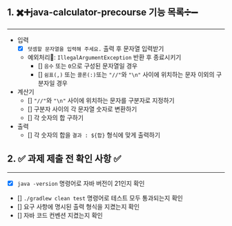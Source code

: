 ## 1. ✖️➕java-calculator-precourse 기능 목록➗➖
---

- 입력
    - [x] `덧셈할 문자열을 입력해 주세요.` 출력 후 문자열 입력받기
    - 예외처리🚨: `IllegalArgumentException` 반환 후 종료시키기
        - [] `음수` 또는 `0`으로 구성된 문자열일 경우
        - [] `쉼표(,)` 또는 `콜론(:)`또는 `"//"`와 `"\n"` 사이에 위치하는 문자 이외의 구분자일 경우
- 계산기
    - [] `"//"`와 `"\n"` 사이에 위치하는 문자를 구분자로 지정하기
    - [] 구분자 사이의 각 문자열 숫자로 변환하기
    - [] 각 숫자의 합 구하기
- 출력
    - [] 각 숫자의 합을 `결과 : ${합}` 형식에 맞게 출력하기

## 2. ✅ 과제 제출 전 확인 사항 ✅
---

- [x] `java -version` 명령어로 자바 버전이 21인지 확인
- [] `./gradlew clean test` 명령어로 테스트 모두 통과되는지 확인
- [] 요구 사항에 명시된 출력 형식을 지켰는지 확인
- [] 자바 코드 컨벤션 지켰는지 확인
